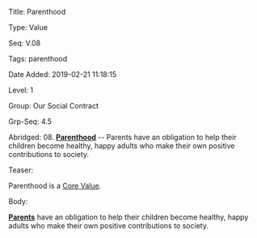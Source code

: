 Title:  Parenthood

Type:   Value

Seq:    V.08

Tags:   parenthood

Date Added: 2019-02-21 11:18:15

Level:  1

Group:  Our Social Contract

Grp-Seq: 4.5

Abridged: 08. **[Parenthood](https://www.Practopian.org/tags/parenthood.html)** -- Parents have an obligation to help their children become healthy, happy adults who make their own positive contributions to society.

Teaser: 
 
Parenthood is a [Core Value](../core/values.html).


Body:   
 
**[Parents][parenthood]** have an obligation to help their children become healthy, happy adults who make their own positive contributions to society.


[parenthood]: ../tags/parenthood.html


